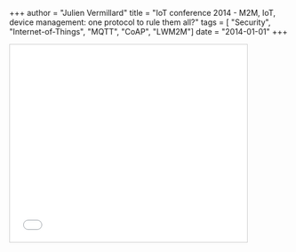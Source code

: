 +++
author = "Julien Vermillard"
title = "IoT conference 2014 - M2M, IoT, device management: one protocol to rule them all?"
tags = [ "Security", "Internet-of-Things", "MQTT", "CoAP", "LWM2M"]
date = "2014-01-01"
+++

<iframe src="//www.slideshare.net/slideshow/embed_code/38594865" width="427" height="356" frameborder="0" marginwidth="0" marginheight="0" scrolling="no" style="border:1px solid #CCC; border-width:1px; margin-bottom:5px; max-width: 100%;" allowfullscreen> </iframe>

